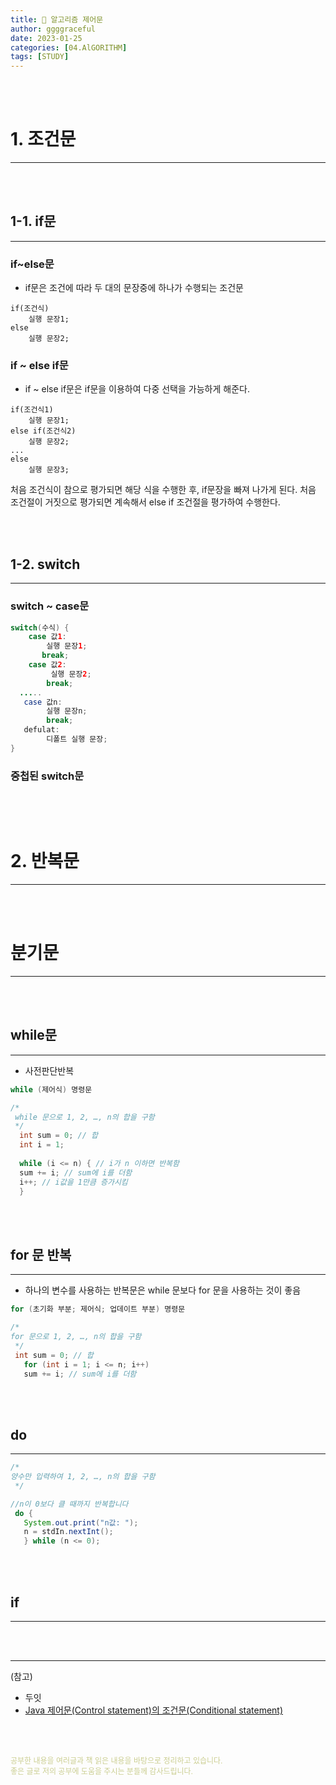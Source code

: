 ```yaml
---
title: 📒 알고리즘 제어문
author: ggggraceful
date: 2023-01-25
categories: [04.AlGORITHM]
tags: [STUDY]
---
```


<br/>
<br/>

# 1. 조건문

---

<br/>
<br/>

## 1-1. if문

---

### if~else문

- if문은 조건에 따라 두 대의 문장중에 하나가 수행되는 조건문

```
if(조건식)
    실행 문장1;
else
    실행 문장2;
```

### if ~ else if문

- if ~ else if문은 if문을 이용하여 다중 선택을 가능하게 해준다.

```
if(조건식1)
    실행 문장1;
else if(조건식2)
    실행 문장2;
...
else
    실행 문장3;
```

처음 조건식이 참으로 평가되면 해당 식을 수행한 후, if문장을 빠져 나가게 된다. 처음 조건절이 거짓으로 평가되면 계속해서 else if 조건절을 평가하여 수행한다.

<br/>
<br/>

## 1-2. switch

---

### switch ~ case문

```java
switch(수식) {
    case 값1:
        실행 문장1;
       break;
    case 값2:
         실행 문장2;
        break;
  .....
   case 값n:
        실행 문장n;
        break;
   defulat:
        디폴트 실행 문장;
}
```
### 중첩된 switch문

```java

```
<br/>
<br/>

# 2. 반복문

---

<br/>
<br/>

# 분기문

---

<br/>
<br/>





## while문

---

- 사전판단반복

```java
while (제어식) 명령문
```

```java
/*
 while 문으로 1, 2, …, n의 합을 구함
 */
  int sum = 0; // 합 
  int i = 1;
  
  while (i <= n) { // i가 n 이하면 반복함
  sum += i; // sum에 i를 더함
  i++; // i값을 1만큼 증가시킴
  }
```

<br/>
<br/>

## for 문 반복

---

- 하나의 변수를 사용하는 반복문은 while 문보다 for 문을 사용하는 것이 좋음

```java
for (초기화 부분; 제어식; 업데이트 부분) 명령문
```

```java
/* 
for 문으로 1, 2, …, n의 합을 구함
 */
 int sum = 0; // 합 
   for (int i = 1; i <= n; i++)
   sum += i; // sum에 i를 더함
```
<br/>
<br/>

## do

---

```java
/*
양수만 입력하여 1, 2, …, n의 합을 구함
 */

//n이 0보다 클 때까지 반복합니다
 do {
   System.out.print("n값: ");
   n = stdIn.nextInt();
   } while (n <= 0);
```
<br/>
<br/>

## if

---

<br/>
<br/>


---

(참고)

- 두잇
- [Java 제어문(Control statement)의 조건문(Conditional statement)](https://www.devkuma.com/docs/java/conditional-statement/#switch--case%EB%AC%B8)

<br/>
<br/>

<span style="font-size: 12px; color:  #cbce91"> 공부한 내용을 여러글과 책 읽은 내용을 바탕으로 정리하고 있습니다.</span>  
<span style="font-size: 12px; color:  #cbce91"> 좋은 글로 저의 공부에 도움을 주시는 분들께 감사드립니다. </span>
